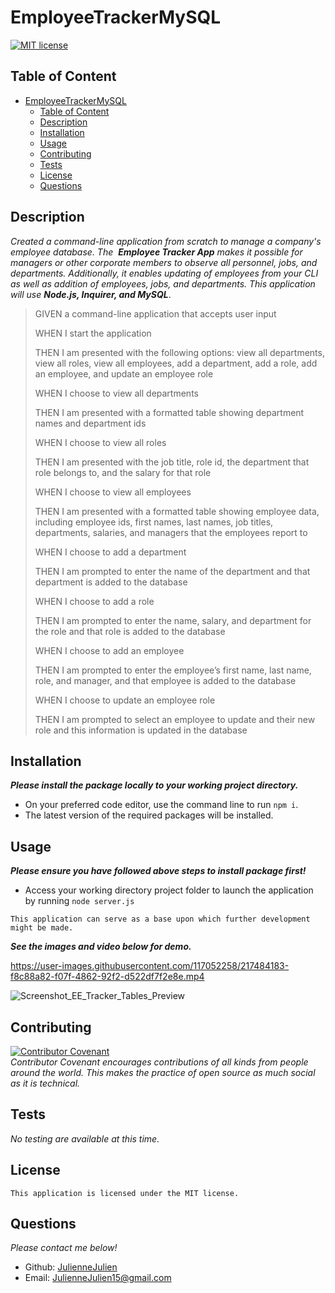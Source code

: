 # EmployeeTrackerMySQL

[![MIT license](https://img.shields.io/badge/license-MIT-blue.svg)](https://mit-license.org/)

## Table of Content
- [EmployeeTrackerMySQL](#employeetrackermysql)
  - [Table of Content](#table-of-content)
  - [Description](#description)
  - [Installation](#installation)
  - [Usage](#usage)
  - [Contributing](#contributing)
  - [Tests](#tests)
  - [License](#license)
  - [Questions](#questions)

## Description
*Created a command-line application from scratch to manage a company's employee database. The  **Employee Tracker App** makes it possible for managers or other corporate members to observe all personnel, jobs, and departments. Additionally, it enables updating of employees from your CLI as well as addition of employees, jobs, and departments. This application will use* ***Node.js, Inquirer, and MySQL***. 

>GIVEN a command-line application that accepts user input
>
>WHEN I start the application
>
>THEN I am presented with the following options: view all departments, view all roles, view all employees, add a department, add a role, add an employee, and update an employee role
>
>WHEN I choose to view all departments
>
>THEN I am presented with a formatted table showing department names and department ids
>
>WHEN I choose to view all roles
>
>THEN I am presented with the job title, role id, the department that role belongs to, and the salary for that role
>
>WHEN I choose to view all employees
>
>THEN I am presented with a formatted table showing employee data, including employee ids, first names, last names, job titles, departments, salaries, and managers that the employees report to
>
>WHEN I choose to add a department
>
>THEN I am prompted to enter the name of the department and that department is added to the database
>
>WHEN I choose to add a role
>
>THEN I am prompted to enter the name, salary, and department for the role and that role is added to the database
>
>WHEN I choose to add an employee
>
>THEN I am prompted to enter the employee’s first name, last name, role, and manager, and that employee is added to the database
>
>WHEN I choose to update an employee role
>
>THEN I am prompted to select an employee to update and their new role and this information is updated in the database 

## Installation
***Please install the package locally to your working project directory.***
- On your preferred code editor, use the command line to run `npm i`.
- The latest version of the required packages will be installed.


## Usage
***Please ensure you have followed above steps to install package first!***
- Access your working directory project folder to launch the application by running
`node server.js`


`This application can serve as a base upon which further development might be made. `

***See the images and video below for demo.***

https://user-images.githubusercontent.com/117052258/217484183-f8c88a82-f07f-4862-92f2-d522df7f2e8e.mp4

![Screenshot_EE_Tracker_Tables_Preview](https://user-images.githubusercontent.com/117052258/217483972-c4bdb630-d5b2-44e5-9654-9561e374f484.png)


## Contributing

[![Contributor Covenant](https://img.shields.io/badge/Contributor%20Covenant-2.1-4baaaa.svg)](code_of_conduct.md)
<br>*Contributor Covenant encourages contributions of all kinds from people around the world. This makes the practice of open source as much social as it is technical.*

## Tests
*No testing are available at this time.*

## License
    This application is licensed under the MIT license.

## Questions
*Please contact me below!*
- Github: [JulienneJulien](https://github.com/JulienneJulien)
- Email: JulienneJulien15@gmail.com 

